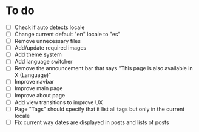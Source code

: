 # To do

- [ ] Check if auto detects locale
- [ ] Change current default "en" locale to "es"
- [ ] Remove unnecessary files
- [ ] Add/update required images
- [ ] Add theme system
- [ ] Add language switcher
- [ ] Remove the announcement bar that says "This page is also available in X (Language)"
- [ ] Improve navbar
- [ ] Improve main page
- [ ] Improve about page
- [ ] Add view transitions to improve UX
- [ ] Page "Tags" should specify that it list all tags but only in the current locale
- [ ] Fix current way dates are displayed in posts and lists of posts
